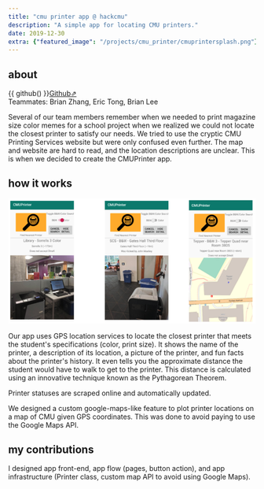```yaml
---
title: "cmu printer app @ hackcmu"
description: "A simple app for locating CMU printers."
date: 2019-12-30
extra: {"featured_image": "/projects/cmu_printer/cmuprintersplash.png"}
---
```


## about

{{ github() }}[Github⇗](https://github.com/joseph-x-li/CMUPrinter)  
Teammates: Brian Zhang, Eric Tong, Brian Lee

Several of our team members remember when we needed to print magazine size color memes for a school project when we realized we could not locate the closest printer to satisfy our needs. We tried to use the cryptic CMU Printing Services website but were only confused even further. The map and website are hard to read, and the location descriptions are unclear. This is when we decided to create the CMUPrinter app.

## how it works

<img src="/projects/cmu_printer/printing.png" width="700"/>

Our app uses GPS location services to locate the closest printer that meets the student's specifications (color, print size). It shows the name of the printer, a description of its location, a picture of the printer, and fun facts about the printer's history. It even tells you the approximate distance the student would have to walk to get to the printer. This distance is calculated using an innovative technique known as the Pythagorean Theorem.

Printer statuses are scraped online and automatically updated.

We designed a custom google-maps-like feature to plot printer locations on a map of CMU given GPS coordinates. This was done to avoid paying to use the Google Maps API.

## my contributions

I designed app front-end, app flow (pages, button action), and app infrastructure (Printer class, custom map API to avoid using Google Maps). 